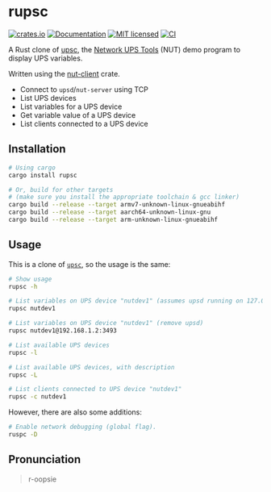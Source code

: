 # rupsc

[![crates.io](https://img.shields.io/crates/v/rupsc.svg)](https://crates.io/crates/rupsc)
[![Documentation](https://docs.rs/nut-client/badge.svg)](https://docs.rs/nut-client)
[![MIT licensed](https://img.shields.io/crates/l/rupsc.svg)](./LICENSE)
[![CI](https://github.com/aramperes/nut-client-rs/workflows/CI/badge.svg)](https://github.com/aramperes/nut-client-rs/actions?query=workflow%3ACI)

A Rust clone of [upsc](https://networkupstools.org/docs/man/upsc.html),
the [Network UPS Tools](https://github.com/networkupstools/nut) (NUT) demo program to display UPS variables.

Written using the [nut-client](https://github.com/aramperes/nut-client-rs) crate.

- Connect to `upsd`/`nut-server` using TCP
- List UPS devices
- List variables for a UPS device
- Get variable value of a UPS device
- List clients connected to a UPS device

## Installation

```bash
# Using cargo
cargo install rupsc

# Or, build for other targets
# (make sure you install the appropriate toolchain & gcc linker)
cargo build --release --target armv7-unknown-linux-gnueabihf
cargo build --release --target aarch64-unknown-linux-gnu
cargo build --release --target arm-unknown-linux-gnueabihf
```

## Usage

This is a clone of [`upsc`](https://networkupstools.org/docs/man/upsc.html), so the usage is the same:

```bash
# Show usage
rupsc -h

# List variables on UPS device "nutdev1" (assumes upsd running on 127.0.0.1:3493)
rupsc nutdev1

# List variables on UPS device "nutdev1" (remove upsd)
rupsc nutdev1@192.168.1.2:3493

# List available UPS devices
rupsc -l

# List available UPS devices, with description
rupsc -L

# List clients connected to UPS device "nutdev1"
rupsc -c nutdev1
```

However, there are also some additions:

```bash
# Enable network debugging (global flag).
ruspc -D
```

## Pronunciation

> r-oopsie
